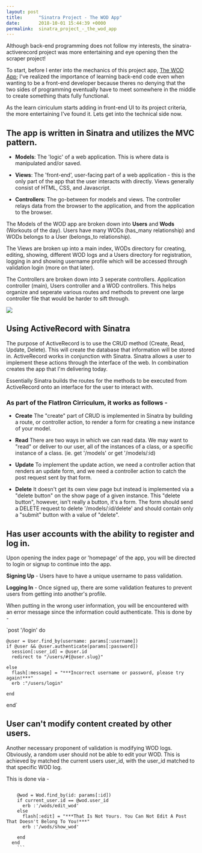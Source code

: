```yaml
---
layout: post
title:      "Sinatra Project - The WOD App"
date:       2018-10-01 15:44:39 +0000
permalink:  sinatra_project_-_the_wod_app
---
```



Although back-end programming does not follow my interests, the sinatra-activerecord project was more entertaining and eye opening then the scraper project!

To start, before I enter into the mechanics of this project app, [The WOD App](https://github.com/EricFiorani/sinatra-project-wod-app); I've realized the importance of learning back-end code even when wanting to be a front-end developer because theres no denying that the two sides of programming eventually have to meet somewhere in the middle to create something thats fully functional.

As the learn cirriculum starts adding in front-end UI to its project criteria, the more entertaining I've found it. Lets get into the technical side now.

## The app is written in Sinatra and utilizes the MVC pattern. 

* **Models**: The 'logic' of a web application. This is where data is manipulated and/or saved.

* **Views**: The 'front-end', user-facing part of a web application - this is the only part of the app that the user interacts with directly. Views generally consist of HTML, CSS, and Javascript.

* **Controllers**: The go-between for models and views. The controller relays data from the browser to the application, and from the application to the browser.


The Models of the WOD app are broken down into **Users** and **Wods** (Workouts of the day). Users have many WODs (has_many relationship) and WODs belongs to a User (belongs_to relationship).


The Views are broken up into a main index, WODs directory for creating, editing, showing, different WOD logs and a Users directory for registration, logging in and showing username profile which will be accessed through validation login (more on that later).


The Controllers are broken down into 3 seperate controllers. Application controller (main), Users controller and a WOD controllers. This helps organize and seperate various routes and methods to prevent one large controller file that would be harder to sift through.

![](https://i.imgur.com/oSoSGvjl.png)



## Using ActiveRecord with Sinatra

The purpose of ActiveRecord is to use the CRUD method (Create, Read, Update, Delete). This will create the database that information will be stored in. ActiveRecord works in conjunction with Sinatra. Sinatra allows a user to implement these actions through the interface of the web. In combination creates the app that I'm delivering today. 

Essentially Sinatra builds the routes for the methods to be executed from ActiveRecord onto an interface for the user to interact with.

### As part of the FlatIron Cirriculum, it works as follows - 

* **Create**
The "create" part of CRUD is implemented in Sinatra by building a route, or controller action, to render a form for creating a new instance of your model.

* **Read**
There are two ways in which we can read data. We may want to "read" or deliver to our user, all of the instances of a class, or a specific instance of a class. (ie. get '/models' or get '/models/:id)

* **Update**
To implement the update action, we need a controller action that renders an update form, and we need a controller action to catch the post request sent by that form.

* **Delete**
It doesn't get its own view page but instead is implemented via a "delete button" on the show page of a given instance. This "delete button", however, isn't really a button, it's a form. The form should send a DELETE request to delete '/models/:id/delete' and should contain only a "submit" button with a value of "delete".


## Has user accounts with the ability to register and log in.

Upon opening the index page or 'homepage' of the app, you will be directed to login or signup to continue into the app. 

**Signing Up** - Users have to have a unique username to pass validation.

**Logging In** - Once signed up, there are some validation features to prevent users from getting into another's profile.

When putting in the wrong user information, you will be encountered with an error message since the information could authenticate. This is done by - 

`post '/login' do
    
	@user = User.find_by(username: params[:username])
    if @user && @user.authenticate(params[:password])
      session[:user_id] = @user.id
      redirect to "/users/#{@user.slug}"
			
    else
      flash[:message] = "***Incorrect username or password, please try again!***"
      erb :"/users/login"
			
    end
  end`

## User can't modify content created by other users.

Another necessary proponent of validation is modifying WOD logs. Obviously, a random user should not be able to edit your WOD.  This is achieved by matched the current users user_id, with the user_id matched to that specific WOD log.

This is done via - 

```get '/wods/:id/edit' do

    @wod = Wod.find_by(id: params[:id]) 
    if current_user.id == @wod.user_id
      erb :'/wods/edit_wod'
    else
      flash[:edit] = "***That Is Not Yours. You Can Not Edit A Post That Doesn't Belong To You!***"
      erb :'/wods/show_wod'
			
    end
  end
	```
	
	






